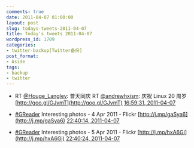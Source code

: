 ```yaml
---
comments: true
date: 2011-04-07 01:00:00
layout: post
slug: todays-tweets-2011-04-07
title: Today's tweets 2011-04-07
wordpress_id: 1709
categories:
- twitter-backup[Twitter备份]
post_format:
- Aside
tags:
- backup
- twitter
---
```





  * RT [@Houge_Langley](http://twitter.com/Houge_Langley): 普天同庆 RT [@andrewhxism](http://twitter.com/andrewhxism): 庆祝 Linux 20 周岁 [http://goo.gl/GJvmT](http://goo.gl/GJvmT) [16:59:31, 2011-04-07](http://twitter.com/gfrog/statuses/55917608599420928)





  * [#GReader](http://search.twitter.com/search?q=%23GReader) Interesting photos -  4 Apr 2011 - Flickr [http://j.mp/gaSya6](http://j.mp/gaSya6) [22:40:14, 2011-04-07](http://twitter.com/gfrog/statuses/56003352651251714)





  * [#GReader](http://search.twitter.com/search?q=%23GReader) Interesting photos -  5 Apr 2011 - Flickr [http://j.mp/hxA6Gi](http://j.mp/hxA6Gi) [22:40:24, 2011-04-07](http://twitter.com/gfrog/statuses/56003393239523328)




